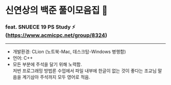 # 신연상의 백준 풀이모음집 🌟
### feat. SNUECE 19 PS Study ⚡️ (https://www.acmicpc.net/group/8324)

---
- 개발환경: CLion (노트북-Mac, 데스크탑-Windows 병행함)
- 언어: C++
- 모든 부분에 주석을 달기 위해 노력함.   
저번 프로그래밍 방법론 수업에서 파일 내부에 한글이 없는 것이 좋다는 조교님 말씀을 계기삼아 주석까지 모두 영어로 적음.
